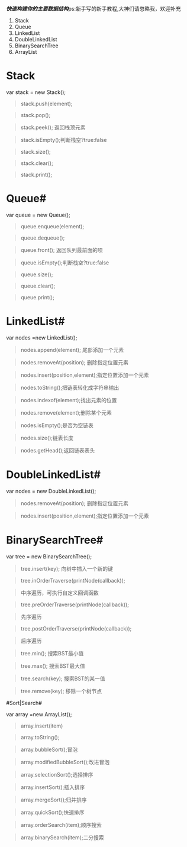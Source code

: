 ***快速构建你的主要数据结构***ps:新手写的新手教程,大神们请忽略我，欢迎补充
1. Stack
2. Queue
3. LinkedList
4. DoubleLinkedList
5. BinarySearchTree
6. ArrayList

# Stack #
   var stack = new Stack();
 
>stack.push(element);  

>stack.pop();  

>stack.peek(); 返回栈顶元素  

>stack.isEmpty();判断栈空?true:false  

>stack.size();  

>stack.clear();  

>stack.print();


# Queue#
var queue = new Queue();

>queue.enqueue(element);  

>queue.dequeue();  

>queue.front(); 返回队列最前面的项  

>queue.isEmpty();判断栈空?true:false  

>queue.size();  

>queue.clear();  

>queue.print();


# LinkedList#
var nodes =new LinkedList();

>nodes.append(element); 尾部添加一个元素  

>nodes.removeAt(position); 删除指定位置元素  

>nodes.insert(position,element);指定位置添加一个元素  

>nodes.toString();把链表转化成字符串输出  

>nodes.indexof(element);找出元素的位置  

>nodes.remove(element);删除某个元素  

>nodes.isEmpty();是否为空链表  

>nodes.size();链表长度  

>nodes.getHead();返回链表表头

# DoubleLinkedList# 
var nodes = new DoubleLinkedList();
>nodes.removeAt(position); 删除指定位置元素  

>nodes.insert(position,element);指定位置添加一个元素

# BinarySearchTree# 
var tree = new BinarySearchTree();  

>tree.insert(key); 向树中插入一个新的键  

>tree.inOrderTraverse(printNode(callback));  

> 中序遍历，可执行自定义回调函数  

>tree.preOrderTraverse(printNode(callback));  

>先序遍历  

>tree.postOrderTraverse(printNode(callback));  
 
>后序遍历  

>tree.min(); 搜索BST最小值  
 
>tree.max(); 搜索BST最大值  

>tree.search(key); 搜索BST的某一值  

>tree.remove(key); 移除一个树节点

#Sort|Search#

var array =new ArrayList();  

>array.insert(item)  

>array.toString();  

>array.bubbleSort();冒泡  

>array.modifiedBubbleSort();改进冒泡  

>array.selectionSort();选择排序  

>array.insertSort();插入排序  

>array.mergeSort();归并排序  

>array.quickSort();快速排序  

>array.orderSearch(item);顺序搜索  

>array.binarySearch(item);二分搜索 
